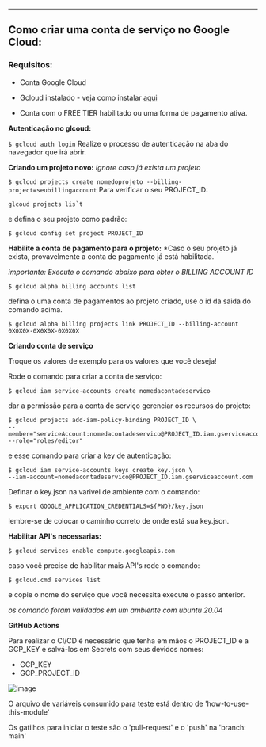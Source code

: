 ---
## Como criar uma conta de serviço no Google Cloud:
### Requisitos:

- Conta Google Cloud

- Gcloud instalado - veja como instalar [aqui](https://cloud.google.com/sdk/docs/install#deb)

- Conta com o FREE TIER habilitado ou uma forma de pagamento ativa.

**Autenticação no glcoud:**

```$ gcloud auth login``` Realize o processo de autenticação na aba do navegador que irá abrir.

**Criando um projeto novo:** *Ignore caso já exista um projeto*

```$ gcloud projects create nomedoprojeto --billing-project=seubillingaccount```
Para verificar o seu PROJECT_ID:

``glcoud projects lis`t``   

e defina o seu projeto como padrão:

`$ gcloud config set project PROJECT_ID`

**Habilite a conta de pagamento para o projeto:** *Caso o seu projeto já exista, provavelmente a conta de pagamento já está habilitada.

**importante:* Execute o comando abaixo para obter o BILLING ACCOUNT ID*

`$ gcloud alpha billing accounts list`

defina o uma conta de pagamentos ao projeto criado, use o id da saida do comando acima.

`$ gcloud alpha billing projects link PROJECT_ID --billing-account 0X0X0X-0X0X0X-0X0X0X`

**Criando conta de serviço**

Troque os valores de exemplo para os valores que você deseja!

Rode o comando para criar a conta de serviço:

`$ gcloud iam service-accounts create nomedacontadeservico`

dar a permissão para a conta de serviço gerenciar os recursos do projeto:

```
$ gcloud projects add-iam-policy-binding PROJECT_ID \
--member="serviceAccount:nomedacontadeservico@PROJECT_ID.iam.gserviceaccount.com"  --role="roles/editor"
```
 
e esse comando para criar a key de autenticação:
``` 
$ gcloud iam service-accounts keys create key.json \
--iam-account=nomedacontadeservico@PROJECT_ID.iam.gserviceaccount.com
```
Definar o key.json na varivel de ambiente com o comando:

```
$ export GOOGLE_APPLICATION_CREDENTIALS=${PWD}/key.json
```
lembre-se de colocar o caminho correto de onde está sua key.json.

**Habilitar API's necessarias:**

```
$ gcloud services enable compute.googleapis.com
```

caso você precise de habilitar mais API's rode o comando:

`$ gcloud.cmd services list`

e copie o nome do serviço que você necessita execute o passo anterior.

*os comando foram validados em um ambiente com ubuntu 20.04*

**GitHub Actions**

Para realizar o CI/CD é necessário que tenha em mãos o PROJECT_ID e a GCP_KEY e salvá-los em Secrets com seus devidos nomes:
- GCP_KEY
- GCP_PROJECT_ID

![image](https://user-images.githubusercontent.com/84750652/128938359-c7bbae3a-cb5b-4ab1-a0b0-a70d7af20802.png)

O arquivo de variáveis consumido para teste está dentro de 'how-to-use-this-module'

Os gatilhos para iniciar o teste são o 'pull-request' e o 'push' na 'branch: main'
